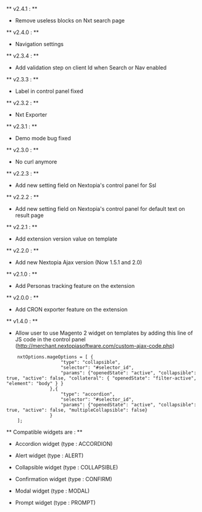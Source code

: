 **
v2.4.1 :
**

* Remove useless blocks on Nxt search page

**
v2.4.0 :
**

* Navigation settings

**
v2.3.4 :
**

* Add validation step on client Id when Search or Nav enabled

**
v2.3.3 :
**

* Label in control panel fixed

**
v2.3.2 :
**

* Nxt Exporter

**
v2.3.1 :
**

* Demo mode bug fixed

**
v2.3.0 :
**

* No curl anymore

**
v2.2.3 :
**

* Add new setting field on Nextopia's control panel for Ssl

**
v2.2.2 :
**

* Add new setting field on Nextopia's control panel for default text on result page

**
v2.2.1 :
**

* Add extension version value on template

**
v2.2.0 :
**

* Add new Nextopia Ajax version (Now 1.5.1 and 2.0)

**
v2.1.0 :
**

* Add Personas tracking feature on the extension 

**
v2.0.0 :
**

* Add CRON exporter feature on the extension 

**
v1.4.0 :
**

* Allow user to use Magento 2 widget on templates by adding this line of JS code in the control panel 
(http://merchant.nextopiasoftware.com/custom-ajax-code.php)

```
    nxtOptions.mageOptions = [ {
                    "type": "collapsible",
                    "selector": "#selector_id",
                    "params": {"openedState": "active", "collapsible": true, "active": false, "collateral": { "openedState": "filter-active", "element": "body" } }
                },{
                    "type": "accordion",
                    "selector": "#selector_id",
                    "params": {"openedState": "active", "collapsible": true, "active": false, "multipleCollapsible": false}
                }
    ];

```

**
Compatible widgets are :
**

* Accordion widget (type : ACCORDION)

* Alert widget (type : ALERT)

* Collapsible widget (type : COLLAPSIBLE)

* Confirmation widget (type : CONFIRM)

* Modal widget (type : MODAL)

* Prompt widget (type : PROMPT)


